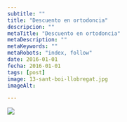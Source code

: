 ```yaml
---
subtitle: ""
title: "Descuento en ortodoncia"
descripcion: ""
metaTitle: "Descuento en ortodoncia"
metaDescription: ""
metaKeywords: ""
metaRobots: "index, follow"
date: 2016-01-01
fecha: 2016-01-01
tags: [post]
image: 13-sant-boi-llobregat.jpg
imageAlt: 

---
```



![](https://centredentalbaste.com/wp-content/uploads/2021/10/10-dto-Ortodoncia-Octubre-300x300.jpg)
